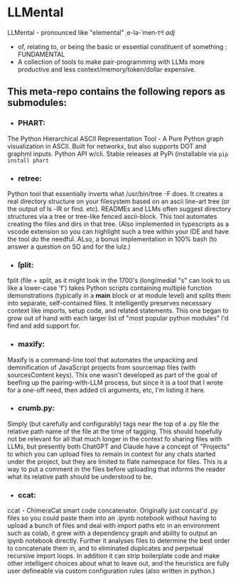 # LLMental 
LLMental - pronounced like "elemental" ˌe-lə-ˈmen-tᵊl *adj*
- of, relating to, or being the basic or essential constituent of something : FUNDAMENTAL
- A collection of tools to make pair-programming with LLMs more productive and less context/memory/token/dollar expensive.

## This meta-repo contains the following repors as submodules:

- ### PHART: 
The Python Hierarchical ASCII Representation Tool - A Pure Python graph visualization in ASCII. Built for networkx, but also supports DOT and graphml inputs. Python API w/cli. Stable releases at PyPi (installable via `pip install phart`

- ### retree:
Python tool that essentially inverts what /usr/bin/tree -F does. It creates a real directory structure on your filesystem based on an ascii line-art tree (or the output of ls -lR or find. etc). READMEs and LLMs often suggest directory structures via a tree or tree-like fenced ascii-block. This tool automates creating the files and dirs in that tree. (Also implemented in typescripts as a vscode extension so you can highlight such a tree within your IDE and have the tool do the needful. ALso, a bonus implementation in 100% bash (to answer a question on SO and for the lulz.)

- ### ſplit:
fplit (file + split, as it might look in the 1700's (long/medial "s" can look to us like a lower-case 'f') takes Python scripts containing multiple function demonstrations (typically in a __main__ block or at module level) and splits them into separate, self-contained files. It intelligently preserves necessary context like imports, setup code, and related statements. This one began to grow out of hand with each larger list of "most popular python modules" I'd find and add support for.

- ### maxify:
Maxify is a command-line tool that automates the unpacking and deminification of JavaScript projects from sourcemap files (with sourcesContent keys).  This one wasn't developed as part of the goal of beefing up the pairing-with-LLM process, but since it is a tool that I wrote for a one-off need, then added cli arguments, etc, I'm listing it here.

- ### crumb.py:
Simply (but carefully and configurably) tags near the top of a .py file the relative path name of the file at the time of tagging.  This should hopefully not be relevant for all that much longer in the context fo sharing files with LLMs, but presently both ChatGPT and Claude have a concept of "Projects" to which you can upload files to remain in context for any chats started under the project, but they are limited to flate namespace for files. This is a way to put a comment in the files before uploading that informs the reader what its relative path should be understood to be.

- ### ccat:
ccat - ChimeraCat smart code concatenator. Originally just concat'd .py files so you could paste them into an .ipynb notebook without having to upload a bunch of files and deal with import paths etc in an environment such as colab, it grew with a dependency graph and ability to output an ipynb notebook directly. Further it analyses files to determine the best order to concatenate them in, and to eliminated duplicates and perpetual recursive import loops. In addition it can strip boilerplate code and make other intelligent choices about what to leave out, and the heuristics are fully user defineable via custom configuration rules (also written in python.)
